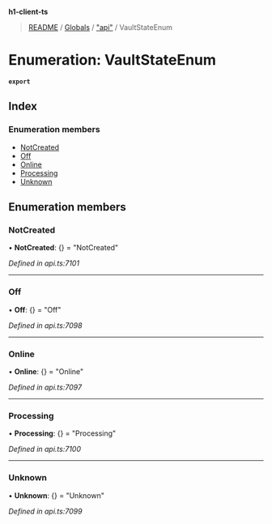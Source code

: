 **h1-client-ts**

> [README](../README.md) / [Globals](../globals.md) / ["api"](../modules/_api_.md) / VaultStateEnum

# Enumeration: VaultStateEnum

**`export`** 

## Index

### Enumeration members

* [NotCreated](_api_.vaultstateenum.md#notcreated)
* [Off](_api_.vaultstateenum.md#off)
* [Online](_api_.vaultstateenum.md#online)
* [Processing](_api_.vaultstateenum.md#processing)
* [Unknown](_api_.vaultstateenum.md#unknown)

## Enumeration members

### NotCreated

•  **NotCreated**: {} = "NotCreated"

*Defined in api.ts:7101*

___

### Off

•  **Off**: {} = "Off"

*Defined in api.ts:7098*

___

### Online

•  **Online**: {} = "Online"

*Defined in api.ts:7097*

___

### Processing

•  **Processing**: {} = "Processing"

*Defined in api.ts:7100*

___

### Unknown

•  **Unknown**: {} = "Unknown"

*Defined in api.ts:7099*

